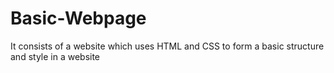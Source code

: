 # Basic-Webpage
It consists of a website which uses HTML and CSS to form a basic structure and style in a website
